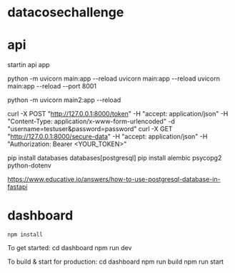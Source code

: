 # datacosechallenge

# api

startin api app

python -m uvicorn main:app --reload
uvicorn main:app --reload
uvicorn main:app --reload --port 8001

python -m uvicorn main2:app --reload

curl -X POST "http://127.0.0.1:8000/token" -H "accept: application/json" -H "Content-Type: application/x-www-form-urlencoded" -d "username=testuser&password=password"
curl -X GET "http://127.0.0.1:8000/secure-data" -H "accept: application/json" -H "Authorization: Bearer <YOUR_TOKEN>"


pip install databases databases[postgresql]
pip install alembic psycopg2 python-dotenv

https://www.educative.io/answers/how-to-use-postgresql-database-in-fastapi




# dashboard

	npm install

  To get started:
	cd dashboard
	npm run dev

  To build & start for production:
	cd dashboard
	npm run build
	npm run start